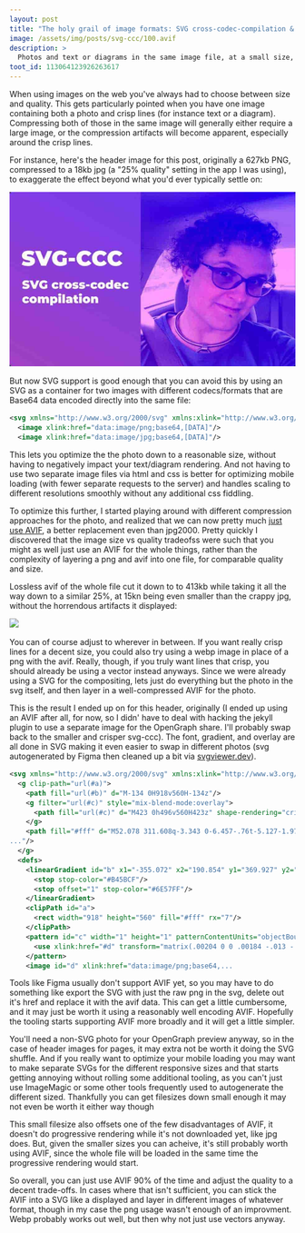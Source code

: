 ```yaml
---
layout: post
title: "The holy grail of image formats: SVG cross-codec-compilation & AVIF"
image: /assets/img/posts/svg-ccc/100.avif
description: >
  Photos and text or diagrams in the same image file, at a small size, without losing cripsness
toot_id: 113064123926263617
---
```


When using images on the web you've always had to choose between size and quality. This gets particularly pointed when you have one image containing both a photo and crisp lines (for instance text or a diagram). Compressing both of those in the same image will generally either require a large image, or the compression artifacts will become apparent, especially around the crisp lines.

For instance, here's the header image for this post, originally a 627kb PNG, compressed to a 18kb jpg (a "25% quality" setting in the app I was using), to exaggerate the effect beyond what you'd ever typically settle on:

![](/assets/img/posts/svg-ccc/25.jpg)


But now SVG support is good enough that you can avoid this by using an SVG as a container for two images with different codecs/formats that are Base64 data encoded directly into the same file:

```xml
<svg xmlns="http://www.w3.org/2000/svg" xmlns:xlink="http://www.w3.org/1999/xlink">
  <image xlink:href="data:image/png;base64,[DATA]"/>
  <image xlink:href="data:image/jpg;base64,[DATA]"/>
```

This lets you optimize the the photo down to a reasonable size, without having to negatively impact your text/diagram rendering. And not having to use two separate image files via html and css is better for optimizing mobile loading (with fewer separate requests to the server) and handles scaling to different resolutions smoothly without any additional css fiddling.

To optimize this further, I started playing around with different compression approaches for the photo, and realized that we can now pretty much [just use AVIF](https://caniuse.com/avif), a better replacement even than jpg2000. Pretty quickly I discovered that the image size vs quality tradeofss were such that you might as well just use an AVIF for the whole things, rather than the complexity of layering a png and avif into one file, for comparable quality and size.

Lossless avif of the whole file cut it down to to 413kb while taking it all the way down to a similar 25%, at 15kn being even smaller than the crappy jpg, without the horrendous artifacts it displayed:

![](/assets/img/posts/svg-ccc/25.avif)

You can of course adjust to wherever in between.  If you want really crisp lines for a decent size, you could also try using a webp image in place of a png with the avif. Really, though, if you truly want lines that crisp, you should already be using a vector instead anyways. Since we were already using a SVG for the compositing, lets just do everything but the photo in the svg itself, and then layer in a well-compressed AVIF for the photo.

This is the result I ended up on for this header, originally (I ended up using an AVIF after all, for now, so I didn' have to deal with hacking the jekyll plugin to use a separate image for the OpenGraph share. I'll probably swap back to the smaller and crisper svg-ccc). The font, gradient, and overlay are all done in SVG making it even easier to swap in different photos (svg autogenerated by Figma then cleaned up a bit via [svgviewer.dev](https://www.svgviewer.dev)).  

```xml
<svg xmlns="http://www.w3.org/2000/svg" xmlns:xlink="http://www.w3.org/1999/xlink" fill="none" viewBox="0 0 918 560">
  <g clip-path="url(#a)">
    <path fill="url(#b)" d="M-134 0H918v560H-134z"/>
    <g filter="url(#c)" style="mix-blend-mode:overlay">
      <path fill="url(#c)" d="M423 0h496v560H423z" shape-rendering="crispEdges"/>
    </g>
    <path fill="#fff" d="M52.078 311.608q-3.343 0-6.457-.76t-5.127-1.975l2.886-6.533q1.899 1.103 4.216 1.785 2.355.646 
..."/>
  </g>
  <defs>
    <linearGradient id="b" x1="-355.072" x2="190.854" y1="369.927" y2="-569.885" gradientUnits="userSpaceOnUse">
      <stop stop-color="#B45BCF"/>
      <stop offset="1" stop-color="#6E57FF"/>
    </linearGradient>
    <clipPath id="a">
      <rect width="918" height="560" fill="#fff" rx="7"/>
    </clipPath>
    <pattern id="c" width="1" height="1" patternContentUnits="objectBoundingBox">
      <use xlink:href="#d" transform="matrix(.00204 0 0 .00184 -.013 -.03)"/>
    </pattern>
    <image id="d" xlink:href="data:image/png;base64,...
```

Tools like Figma usually don't support AVIF yet, so you may have to do something like export the SVG with just the raw png in the svg, delete out it's href and replace it with the avif data. This can get a little cumbersome, and it may just be worth it using a reasonably well encoding AVIF.  Hopefully the tooling starts supporting AVIF more broadly and it will get a little simpler.

You'll need a non-SVG photo for your OpenGraph preview anyway, so in the case of header images for pages, it may extra not be worth it doing the SVG shuffle.  And if you really want to optimize your mobile loading you may want to make separate SVGs for the different responsive sizes and that starts getting annoying without rolling some additional tooling, as you can't just use ImageMagic or some other tools frequently used to autogenerate the different sized. Thankfully you can get filesizes down small enough it may not even be worth it either way though

This small filesize also offsets one of the few disadvantages of AVIF, it doesn't do progressive rendering while it's not downloaded yet, like jpg does. But, given the smaller sizes you can acheive, it's still probably worth using AVIF, since the whole file will be loaded in the same time the progressive rendering would start.

So overall, you can just use AVIF 90% of the time and adjust the quality to a decent trade-offs. In cases where that isn't sufficient, you can stick the AVIF into a SVG like a displayed and layer in different images of whatever format, though in my case the png usage wasn't enough of an improvment. Webp probably works out well, but then why not just use vectors anyway.
